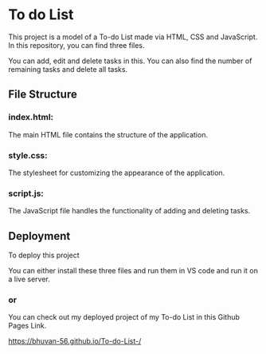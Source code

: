 
# To do List



This project is a model of a To-do List made via HTML, CSS and JavaScript. In this repository, you can find three files.
 
You can add, edit and delete tasks in this. You can also find the number of remaining tasks and delete all tasks.
 

## File Structure

### index.html:

 The main HTML file contains the structure of the application.

### style.css:

The stylesheet for customizing the appearance of the application.

### script.js:

 The JavaScript file handles the functionality of adding and deleting tasks.

 
## Deployment

To deploy this project 

You can either install these three files and run them in VS code
and run it on a live server. 

### or

You can check out my deployed project of my To-do List in this
Github Pages Link.

https://bhuvan-56.github.io/To-do-List-/

